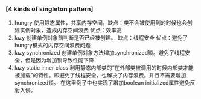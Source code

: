 
### [4 kinds of singleton pattern]

1. hungry
使用静态属性，共享内存空间，缺点：类不会被使用到的时候也会创建实例对象，造成内存空间浪费  优点：效率高
2. lazy
创建单例对象前判断是否已经被创建。 缺点：线程安全  优点：避免了hungry模式的内存空间浪费问题
3. lazy synchronized
创建单例对象方法增加synchronized锁。避免了线程安全，但是因为增加锁导致性能下降
4. lazy static inner class
利用静态内部类的“在外部类被调用的时候内部类才能被加载”的特性。即避免了线程安全，也解决了内存浪费。并且不需要增加synchronized锁。
在这里例子中也实现了增加boolean initialized属性避免反射入侵。




